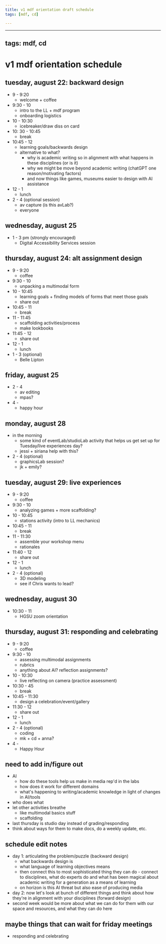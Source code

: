 ```yaml
---
title: v1 mdf orientation draft schedule
tags: [mdf, cd]

---
```


---
tags: mdf, cd
---
# v1 mdf orientation schedule

## tuesday, august 22: backward design
* 9 - 9:20
    * welcome + coffee
* 9:30 - 10
    * intro to the LL + mdf program
    * onboarding logistics
* 10 - 10:30
    * icebreaker/draw diss on card
* 10: 30 - 10:45
    * break
* 10:45 - 12
    * learning goals/backwards design
    * alternative to what?
        * why is academic writing so in alignment with what happens in these disciplines (or is it)
        * why we might be move beyond academic writing (chatGPT one reason/motivating factors)
        * and now things like games, museums easier to design with AI assistance
* 12 - 1
    * lunch
* 2 - 4 (optional session)
    * av capture (is this avLab?)
    * everyone

## wednesday, august 25
* 1 - 3 pm (strongly encouraged)
    * Digital Accessibility Services session

## thursday, august 24: alt assignment design
* 9 - 9:20
    * coffee
* 9:30 - 10
    * unpacking a multimodal form
* 10 - 10:45
    * learning goals + finding models of forms that meet those goals
    * share out
* 10:45 - 11
    * break
* 11 - 11:45
    * scaffolding activities/process
    * make lookbooks
* 11:45 - 12
    * share out
* 12 - 1 
    * lunch
* 1 - 3 (optional)
    * Belle Lipton

## friday, august 25
 * 2 - 4
     * av editing
     * mpas?
 * 4 - 
     * happy hour

## monday, august 28
* in the morning
    * some kind of eventLab/studioLab activity that helps us get set up for Tuesday/live experiences day?
    * jessi + siriana help with this?
* 2 - 4 (optional)
    * graphicsLab session?
    * jk + emily?

## tuesday, august 29: live experiences
* 9 - 9:20
    * coffee
* 9:30 - 10
    * analyzing games + more scaffolding?
* 10 - 10:45
    * stations activity (intro to LL mechanics)
* 10:45 - 11 
    * break
* 11 - 11:30
    * assemble your workshop menu
    * rationales
* 11:40 - 12
    * share out
* 12 - 1
    * lunch
* 2 - 4 (optional)
    * 3D modeling
    * see if Chris wants to lead?

## wednesday, august 30
* 10:30 - 11
    * HGSU zoom orientation

## thursday, august 31: responding and celebrating
* 9 - 9:20
    * coffee
* 9:30 - 10
    * assessing multimodal assignments
    * rubrics
    * anything about AI? reflection assignments?
* 10 - 10:30
    * live reflecting on camera (practice assessment)
* 10:30 - 45
    * break
* 10:45 - 11:30
    * design a celebration/event/gallery
* 11:30 - 12
    * share out
* 12 - 1 
    * lunch
* 2 - 4 (optional)
    * coding
    * mk + cd + anna?
* 4 -
    * Happy Hour

## need to add in/figure out
* AI
    * how do these tools help us make in media rep'd in the labs
    * how does it work for different domains
    * what's happening to writing/academic knowledge in light of changes in AI/tools
* who does what
* let other activities breathe
    * like multimodal basics stuff
    * scaffolding
* last thursday is studio day instead of grading/responding
* think about ways for them to make docs, do a weekly update, etc.

## schedule edit notes
* day 1: articulating the problem/puzzle (backward design)
    * what backwards design is
    * what language of learning objectives means
    * then connect this to most sophisticated thing they can do - connect to disciplines, what do experts do and what has been magical about academic writing for a generation as a means of learning
    * on horizon is this AI threat but also ease of producing media 
* day 2: now let's look at bunch of different things and think about how they're in alignment with your disciplines (forward design)
* second week would be more about what we can do for them with our space and resources, and what they can do here

## maybe things that can wait for friday meetings
* responding and celebrating
